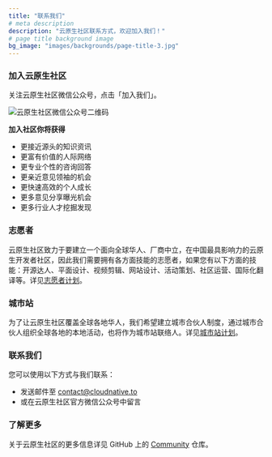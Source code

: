 ```yaml
---
title: "联系我们"
# meta description
description: "云原生社区联系方式，欢迎加入我们！"
# page title background image
bg_image: "images/backgrounds/page-title-3.jpg"
---
```


### 加入云原生社区

关注云原生社区微信公众号，点击「加入我们」。

![云原生社区微信公众号二维码](qrcode.jpg)


**加入社区你将获得**

- 更接近源头的知识资讯
- 更富有价值的人际网络
- 更专业个性的咨询回答
- 更亲近意见领袖的机会
- 更快速高效的个人成长
- 更多意见分享曝光机会
- 更多行业人才挖掘发现

### 志愿者

云原生社区致力于要建立一个面向全球华人、厂商中立，在中国最具影响力的云原生开发者社区，因此我们需要拥有各方面技能的志愿者，如果您有以下方面的技能：开源达人、平面设计、视频剪辑、网站设计、活动策划、社区运营、国际化翻译等。详见[志愿者计划](https://github.com/cloudnativeto/community/issues/65)。

### 城市站

为了让云原生社区覆盖全球各地华人，我们希望建立城市合伙人制度，通过城市合伙人组织全球各地的本地活动，也将作为城市站联络人。详见[城市站计划](https://github.com/cloudnativeto/community/issues/50)。

### 联系我们

您可以使用以下方式与我们联系：

- 发送邮件至 [contact@cloudnative.to](mailto:contact@cloudnative.to)
- 或在云原生社区官方微信公众号中留言

### 了解更多

关于云原生社区的更多信息详见 GitHub 上的 [Community](https://github.com/cloudnativeto/community) 仓库。